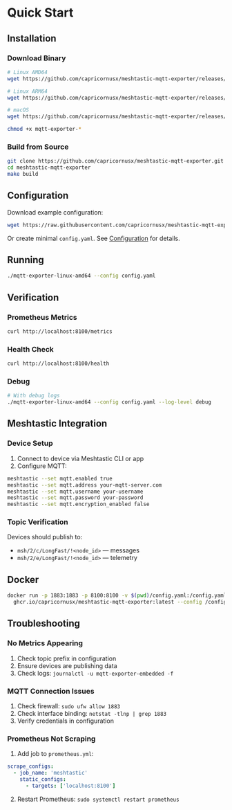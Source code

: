 # Quick Start

## Installation

### Download Binary

```bash
# Linux AMD64
wget https://github.com/capricornusx/meshtastic-mqtt-exporter/releases/latest/download/mqtt-exporter-linux-amd64

# Linux ARM64
wget https://github.com/capricornusx/meshtastic-mqtt-exporter/releases/latest/download/mqtt-exporter-linux-arm64

# macOS
wget https://github.com/capricornusx/meshtastic-mqtt-exporter/releases/latest/download/mqtt-exporter-darwin-amd64

chmod +x mqtt-exporter-*
```

### Build from Source

```bash
git clone https://github.com/capricornusx/meshtastic-mqtt-exporter.git
cd meshtastic-mqtt-exporter
make build
```

## Configuration

Download example configuration:

```bash
wget https://raw.githubusercontent.com/capricornusx/meshtastic-mqtt-exporter/main/config.yaml
```

Or create minimal `config.yaml`. See [Configuration](configuration.md) for details.

## Running

```bash
./mqtt-exporter-linux-amd64 --config config.yaml
```

## Verification

### Prometheus Metrics

```bash
curl http://localhost:8100/metrics
```

### Health Check

```bash
curl http://localhost:8100/health
```

### Debug

```bash
# With debug logs
./mqtt-exporter-linux-amd64 --config config.yaml --log-level debug
```

## Meshtastic Integration

### Device Setup

1. Connect to device via Meshtastic CLI or app
2. Configure MQTT:

```bash
meshtastic --set mqtt.enabled true
meshtastic --set mqtt.address your-mqtt-server.com
meshtastic --set mqtt.username your-username
meshtastic --set mqtt.password your-password
meshtastic --set mqtt.encryption_enabled false
```

### Topic Verification

Devices should publish to:
- `msh/2/c/LongFast/!<node_id>` — messages
- `msh/2/e/LongFast/!<node_id>` — telemetry

## Docker

```bash
docker run -p 1883:1883 -p 8100:8100 -v $(pwd)/config.yaml:/config.yaml \
  ghcr.io/capricornusx/meshtastic-mqtt-exporter:latest --config /config.yaml
```

## Troubleshooting

### No Metrics Appearing

1. Check topic prefix in configuration
2. Ensure devices are publishing data
3. Check logs: `journalctl -u mqtt-exporter-embedded -f`

### MQTT Connection Issues

1. Check firewall: `sudo ufw allow 1883`
2. Check interface binding: `netstat -tlnp | grep 1883`
3. Verify credentials in configuration

### Prometheus Not Scraping

1. Add job to `prometheus.yml`:

```yaml
scrape_configs:
  - job_name: 'meshtastic'
    static_configs:
      - targets: ['localhost:8100']
```

2. Restart Prometheus: `sudo systemctl restart prometheus`